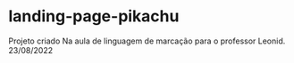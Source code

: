 # landing-page-pikachu
Projeto criado Na aula de linguagem de marcação para o professor Leonid. 23/08/2022
